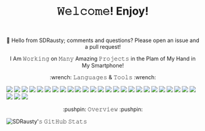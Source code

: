 <h1 align="center">𝚆𝚎𝚕𝚌𝚘𝚖𝚎! Enjoy!</h1></br>
<p align="center"></bold>👋 Hello from SDRausty;  comments and questions? Please open an issue and a pull request!</b></p>
<p align="center">I Am 𝚆𝚘𝚛𝚔𝚒𝚗𝚐 on 𝙼𝚊𝚗𝚢 Amazing 𝙿𝚛𝚘𝚓𝚎𝚌𝚝𝚜 in the Plam of My Hand in My Smartphone!</p>
<p align="center">:wrench: 𝙻𝚊𝚗𝚐𝚞𝚊𝚐𝚎𝚜 & 𝚃𝚘𝚘𝚕𝚜 :wrench:</p>
<p align="left"><a href="https://www.android.com/"><img src="https://img.shields.io/badge/-Android-000000?style=for-the-badge&logo=Android"></a> <a href="http://apple.com/"><img src="https://img.shields.io/badge/-Apple-000000?style=for-the-badge&logo=Apple"></a> <a href="http://asm.sourceforge.net/"><img src="https://img.shields.io/badge/-ASM-000000?style=for-the-badge&logo=ASM"></a> <a href="https://www.gnu.org/software/bash/"><img src="https://img.shields.io/badge/-BASH-000000?style=for-the-badge&logo=BASH"></a> <img src="https://img.shields.io/badge/-Basic-000000?style=for-the-badge&logo=Basic"> <a href="http://www.open-std.org/jtc1/sc22/wg14/"><img src="https://img.shields.io/badge/-C-000000?style=for-the-badge&logo=C"></a> <img src="https://img.shields.io/badge/-CLI-000000?style=for-the-badge&logo=CLI"> <a href="http://www.open-std.org/jtc1/sc22/wg21/"><img src="https://img.shields.io/badge/-Cplus-000000?style=for-the-badge&logo=CSS3"></a> <img src="https://img.shields.io/badge/-CSS3-000000?style=for-the-badge&logo=Cplus"> <img src="https://img.shields.io/badge/-HTML5-000000?style=for-the-badge&logo=HTML5"> <img src="https://img.shields.io/badge/-Linux-000000?style=for-the-badge&logo=Linux"> <img src="https://img.shields.io/badge/-Java-000000?style=for-the-badge&logo=Java"> <img src="https://img.shields.io/badge/-JavaScript-000000?style=for-the-badge&logo=JavaScript"> <img src="https://img.shields.io/badge/-Lua-000000?style=for-the-badge&logo=Lua"> <img src="https://img.shields.io/badge/-Markdown-000000?style=for-the-badge&logo=Markdown"> <img src="https://img.shields.io/badge/-Pascel-000000?style=for-the-badge&logo=Pascel"> <a href="https://perl.org/"><img src="https://img.shields.io/badge/-Perl-000000?style=for-the-badge&logo=Perl"></a> <a href="https://php.net/"><img src="https://img.shields.io/badge/-PHP-000000?style=for-the-badge&logo=PHP"></a> <a href="https://python.org/"><img src="https://img.shields.io/badge/-Python-000000?style=for-the-badge&logo=Python"></a> <img src="https://img.shields.io/badge/-RPG-000000?style=for-the-badge&logo=RPG"> <a href="https://www.ruby-lang.org/"><img src="https://img.shields.io/badge/-Ruby-000000?style=for-the-badge&logo=Ruby"></a> <img src="https://img.shields.io/badge/-RPG-000000?style=for-the-badge&logo=RPG"> <img src="https://img.shields.io/badge/-Shell-000000?style=for-the-badge&logo=Shell"> <img src="https://img.shields.io/badge/-SQL-000000?style=for-the-badge&logo=SQL"> <img src="https://img.shields.io/badge/-Terminal-000000?style=for-the-badge&logo=Terminal"> <a href="https://www.latex-project.org/"><img src="https://img.shields.io/badge/-TeX-000000?style=for-the-badge&logo=TeX"></a> <a href="https://www.microsoft.com/"><img src="https://img.shields.io/badge/-Windows-000000?style=for-the-badge&logo=Windows"></a> <a href="https://www.zsh.org/"><img src="https://img.shields.io/badge/-ZSH-000000?style=for-the-badge&logo=ZSH"></a></p>
<p align="center">:pushpin: 𝙾𝚟𝚎𝚛𝚟𝚒𝚎𝚠 :pushpin:</p>

![SDRausty'𝚜 𝙶𝚒𝚝𝙷𝚞𝚋 𝚂𝚝𝚊𝚝𝚜](https://github-readme-stats.vercel.app/api?username=SDRAUSTY&show_icons=true&include_all_commits=true&count_private=true&theme=algolia)
<!--README.md EOF-->
